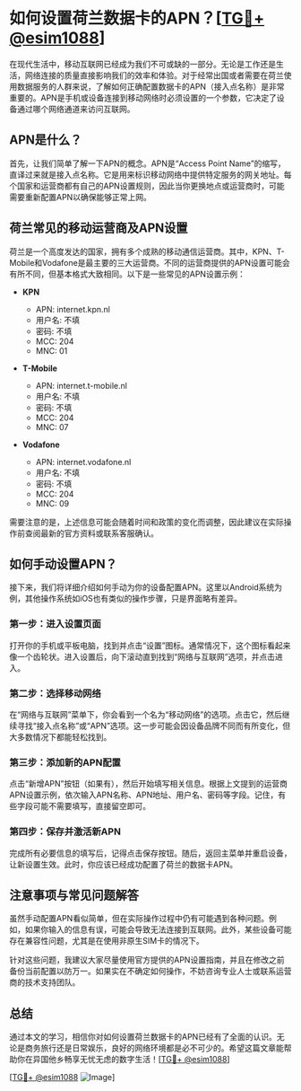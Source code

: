 # 如何设置荷兰数据卡的APN？[[TG💪+ @esim1088](https://t.me/s/esim1088)]

在现代生活中，移动互联网已经成为我们不可或缺的一部分。无论是工作还是生活，网络连接的质量直接影响我们的效率和体验。对于经常出国或者需要在荷兰使用数据服务的人群来说，了解如何正确配置数据卡的APN（接入点名称）是非常重要的。APN是手机或设备连接到移动网络时必须设置的一个参数，它决定了设备通过哪个网络通道来访问互联网。

## APN是什么？

首先，让我们简单了解一下APN的概念。APN是“Access Point Name”的缩写，直译过来就是接入点名称。它是用来标识移动网络中提供特定服务的网关地址。每个国家和运营商都有自己的APN设置规则，因此当你更换地点或运营商时，可能需要重新配置APN以确保能够正常上网。

## 荷兰常见的移动运营商及APN设置

荷兰是一个高度发达的国家，拥有多个成熟的移动通信运营商。其中，KPN、T-Mobile和Vodafone是最主要的三大运营商。不同的运营商提供的APN设置可能会有所不同，但基本格式大致相同。以下是一些常见的APN设置示例：

- **KPN**
  - APN: internet.kpn.nl
  - 用户名: 不填
  - 密码: 不填
  - MCC: 204
  - MNC: 01

- **T-Mobile**
  - APN: internet.t-mobile.nl
  - 用户名: 不填
  - 密码: 不填
  - MCC: 204
  - MNC: 07

- **Vodafone**
  - APN: internet.vodafone.nl
  - 用户名: 不填
  - 密码: 不填
  - MCC: 204
  - MNC: 09

需要注意的是，上述信息可能会随着时间和政策的变化而调整，因此建议在实际操作前查阅最新的官方资料或联系客服确认。

## 如何手动设置APN？

接下来，我们将详细介绍如何手动为你的设备配置APN。这里以Android系统为例，其他操作系统如iOS也有类似的操作步骤，只是界面略有差异。

### 第一步：进入设置页面

打开你的手机或平板电脑，找到并点击“设置”图标。通常情况下，这个图标看起来像一个齿轮状。进入设置后，向下滚动直到找到“网络与互联网”选项，并点击进入。

### 第二步：选择移动网络

在“网络与互联网”菜单下，你会看到一个名为“移动网络”的选项。点击它，然后继续寻找“接入点名称”或“APN”选项。这一步可能会因设备品牌不同而有所变化，但大多数情况下都能轻松找到。

### 第三步：添加新的APN配置

点击“新增APN”按钮（如果有），然后开始填写相关信息。根据上文提到的运营商APN设置示例，依次输入APN名称、APN地址、用户名、密码等字段。记住，有些字段可能不需要填写，直接留空即可。

### 第四步：保存并激活新APN

完成所有必要信息的填写后，记得点击保存按钮。随后，返回主菜单并重启设备，让新设置生效。此时，你应该已经成功配置了荷兰的数据卡APN。

## 注意事项与常见问题解答

虽然手动配置APN看似简单，但在实际操作过程中仍有可能遇到各种问题。例如，如果你输入的信息有误，可能会导致无法连接到互联网。此外，某些设备可能存在兼容性问题，尤其是在使用非原生SIM卡的情况下。

针对这些问题，我建议大家尽量使用官方提供的APN设置指南，并且在修改之前备份当前配置以防万一。如果实在不确定如何操作，不妨咨询专业人士或联系运营商的技术支持团队。

## 总结

通过本文的学习，相信你对如何设置荷兰数据卡的APN已经有了全面的认识。无论是商务旅行还是日常娱乐，良好的网络环境都是必不可少的。希望这篇文章能帮助你在异国他乡畅享无忧无虑的数字生活！[[TG💪+ @esim1088](https://t.me/s/esim1088)]

[[TG💪+ @esim1088](https://t.me/s/esim1088) ![Image](https://i.postimg.cc/4NQfJmqS/Snipaste-2025-05-13-00-14-12.png)]